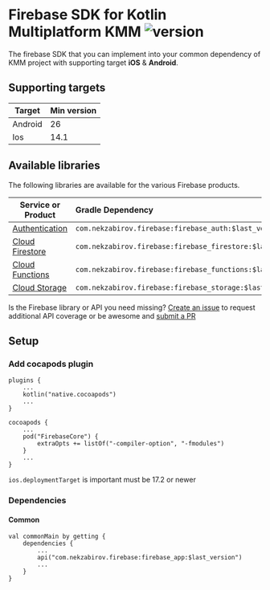 <h1>Firebase SDK for Kotlin Multiplatform KMM <img alt="version" src="https://img.shields.io/badge/version-1.0.4-yellow.svg"> </h1>

The firebase SDK that you can implement into your common dependency of KMM project with supporting target <strong>iOS</strong> & <strong>Android</strong>.

## Supporting targets

| Target  | Min version |
|---------|:------------|
| Android | 26          |
| Ios     | 14.1        |


## Available libraries

The following libraries are available for the various Firebase products.

| Service or Product	                                                         | Gradle Dependency                                            | Nek |
|--------------------------------------------------------------------------------|:-------------------------------------------------------------| ---- |
| [Authentication](https://firebase.google.com/docs/auth)                        | `com.nekzabirov.firebase:firebase_auth:$last_version`        |
| [Cloud Firestore](https://firebase.google.com/docs/firestore)                  | `com.nekzabirov.firebase:firebase_firestore:$last_version`   |
| [Cloud Functions](https://firebase.google.com/docs/functions)                  | `com.nekzabirov.firebase:firebase_functions:$last_version`   |
| [Cloud Storage](https://firebase.google.com/docs/storage)                      | `com.nekzabirov.firebase:firebase_storage:$last_version`     |

Is the Firebase library or API you need missing? [Create an issue](https://github.com/nekzabirov/Firebase_KMM/issues/new?labels=API+coverage&template=increase-api-coverage.md&title=Add+%5Bclass+name%5D.%5Bfunction+name%5D+to+%5Blibrary+name%5D+for+%5Bplatform+names%5D) to request additional API coverage or be awesome and [submit a PR](https://github.com/nekzabirov/Firebase_KMM/fork)

## Setup

<h3>Add cocapods plugin</h3>

```
plugins {
    ...
    kotlin("native.cocoapods")
    ...
}
```

```
cocoapods {
    ...
    pod("FirebaseCore") {
        extraOpts += listOf("-compiler-option", "-fmodules")
    }
    ...
}
```

`ios.deploymentTarget` is important must be 17.2 or newer

<h3>Dependencies</h3>

<h4>Common</h4>

```
val commonMain by getting {
    dependencies {
        ...
        api("com.nekzabirov.firebase:firebase_app:$last_version")
        ...
    }
}
```


